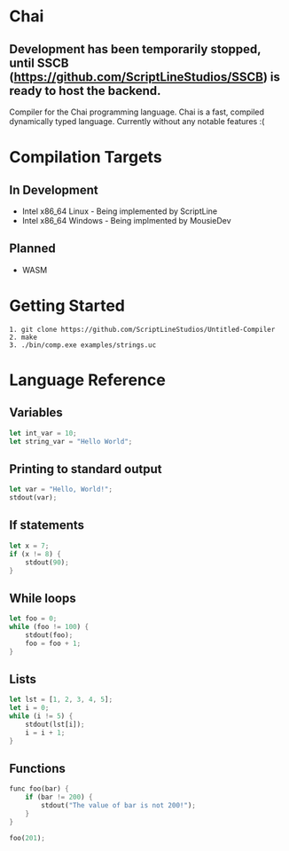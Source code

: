 # Chai
## Development has been temporarily stopped, until SSCB (https://github.com/ScriptLineStudios/SSCB) is ready to host the backend.

Compiler for the Chai programming language.
Chai is a fast, compiled dynamically typed language. Currently without any notable features :(

# Compilation Targets

## In Development
- Intel x86_64 Linux - Being implemented by ScriptLine
- Intel x86_64 Windows - Being implmented by MousieDev

## Planned
- WASM

# Getting Started
```
1. git clone https://github.com/ScriptLineStudios/Untitled-Compiler
2. make
3. ./bin/comp.exe examples/strings.uc
```

# Language Reference

## Variables
```rust
let int_var = 10;
let string_var = "Hello World";
```

## Printing to standard output
```rust
let var = "Hello, World!";
stdout(var);
```

## If statements
```rust
let x = 7;
if (x != 8) {
    stdout(90);
}
```

## While loops
```rust
let foo = 0;
while (foo != 100) {
    stdout(foo);
    foo = foo + 1;
}
```

## Lists
```rust
let lst = [1, 2, 3, 4, 5];
let i = 0;
while (i != 5) {
    stdout(lst[i]);
    i = i + 1;
}
```

## Functions
```rust
func foo(bar) {
    if (bar != 200) {
        stdout("The value of bar is not 200!");
    }
}

foo(201);
```
